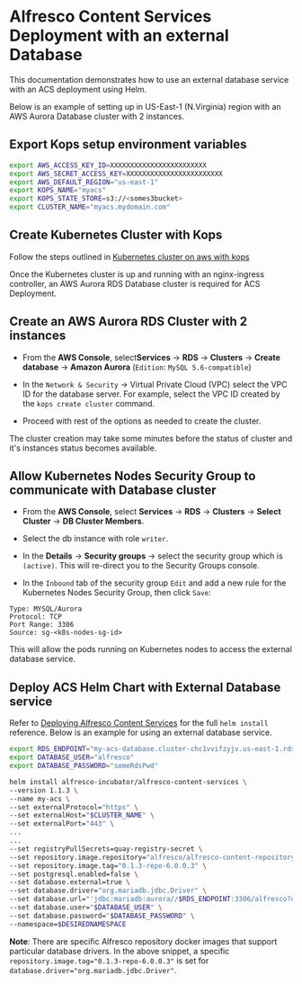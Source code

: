 # Alfresco Content Services Deployment with an external Database

This documentation demonstrates how to use an external database service with an ACS deployment using Helm.

Below is an example of setting up in US-East-1 (N.Virginia) region with an AWS Aurora Database cluster with 2 instances.

## Export Kops setup environment variables

```bash
export AWS_ACCESS_KEY_ID=XXXXXXXXXXXXXXXXXXXXXXXX
export AWS_SECRET_ACCESS_KEY=XXXXXXXXXXXXXXXXXXXXXXXX
export AWS_DEFAULT_REGION="us-east-1"
export KOPS_NAME="myacs"
export KOPS_STATE_STORE=s3://<somes3bucket>
export CLUSTER_NAME="myacs.mydomain.com"
```

## Create Kubernetes Cluster with Kops

Follow the steps outlined in [Kubernetes cluster on aws with kops](../helm-deployment-aws_kops.md#setting-up-kubernetes-cluster-on-aws-with-kops)

Once the Kubernetes cluster is up and running with an nginx-ingress controller, an AWS Aurora RDS Database cluster is required for ACS Deployment.

## Create an AWS Aurora RDS Cluster with 2 instances

* From the **AWS Console**, select**Services** -> **RDS** -> **Clusters** -> **Create database** -> **Amazon Aurora** (`Edition`: `MySQL 5.6-compatible`)

* In the `Network & Security` -> Virtual Private Cloud (VPC) select the VPC ID for the database server.  For example, select the VPC ID created by the `kops create cluster` command.

* Proceed with rest of the options as needed to create the cluster.

The cluster creation may take some minutes before the status of cluster and it's instances status becomes available.

## Allow Kubernetes Nodes Security Group to communicate with Database cluster

* From the **AWS Console**, select **Services** -> **RDS** -> **Clusters** -> **Select Cluster** -> **DB Cluster Members**.

* Select the db instance with role `writer`.

* In the **Details** -> **Security groups** -> select the security group which is `(active)`.  This will re-direct you to the Security Groups console.

* In the `Inbound` tab of the security group `Edit` and add a new rule for the Kubernetes Nodes Security Group, then click `Save`:

```
Type: MYSQL/Aurora
Protocol: TCP
Port Range: 3306
Source: sg-<k8s-nodes-sg-id>
```

This will allow the pods running on Kubernetes nodes to access the external database service.

## Deploy ACS Helm Chart with External Database service

Refer to [Deploying Alfresco Content Services](../helm-deployment-aws_kops.md#deploying-alfresco-content-services) for the full `helm install` reference.  Below is an example for using an external database service.

```bash
export RDS_ENDPOINT="my-acs-database.cluster-chc1vvifzyjv.us-east-1.rds.amazonaws.com"
export DATABASE_USER="alfresco"
export DATABASE_PASSWORD="someRdsPwd"

helm install alfresco-incubator/alfresco-content-services \
--version 1.1.3 \
--name my-acs \
--set externalProtocol="https" \
--set externalHost="$CLUSTER_NAME" \
--set externalPort="443" \
...
...
--set registryPullSecrets=quay-registry-secret \
--set repository.image.repository="alfresco/alfresco-content-repository-aws" \
--set repository.image.tag="0.1.3-repo-6.0.0.3" \
--set postgresql.enabled=false \
--set database.external=true \
--set database.driver="org.mariadb.jdbc.Driver" \
--set database.url="'jdbc:mariadb:aurora//$RDS_ENDPOINT:3306/alfresco?useUnicode=yes&characterEncoding=UTF-8'" \
--set database.user="$DATABASE_USER" \
--set database.password="$DATABASE_PASSWORD" \
--namespace=$DESIREDNAMESPACE
```

**Note**: There are specific Alfresco repository docker images that support particular database drivers. In the above snippet, a specific `repository.image.tag="0.1.3-repo-6.0.0.3"` is set for `database.driver="org.mariadb.jdbc.Driver"`.
